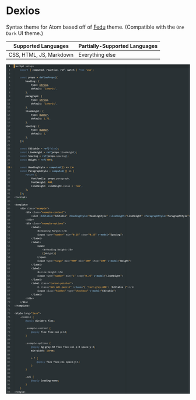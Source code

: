 # Dexios

Syntax theme for Atom based off of [Fedu](http://www.eclipsecolorthemes.org/?view=theme&id=30389) theme. (Compatible with the `One Dark` UI theme.)

| Supported Languages | Partially-Supported Languages |
| --- | --- |
| CSS, HTML, JS, Markdown | Everything else |

![Preview](https://github.com/truefusion/dexios-syntax/blob/master/preview.png?raw=true)
